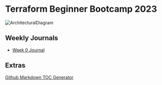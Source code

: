 # Terraform Beginner Bootcamp 2023

![ArchitecturalDiagram](https://github.com/awscloudgirl/terraform-beginner-bootcamp-2023/assets/118068996/aff3d37f-349b-43ca-a9f4-6a17e1b6d6c6)

## Weekly Journals

- [Week 0 Journal](journal/week0.md)

## Extras

[Github Markdown TOC Generator](https://ecotrust-canada.github.io/markdown-toc/)


